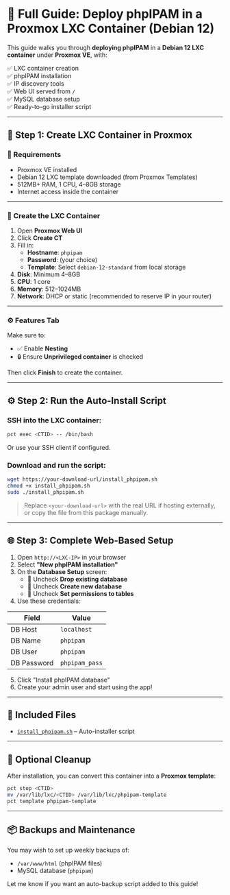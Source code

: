 # 🚀 Full Guide: Deploy phpIPAM in a Proxmox LXC Container (Debian 12)

This guide walks you through **deploying phpIPAM** in a **Debian 12 LXC container** under **Proxmox VE**, with:

✅ LXC container creation  
✅ phpIPAM installation  
✅ IP discovery tools  
✅ Web UI served from `/`  
✅ MySQL database setup  
✅ Ready-to-go installer script

---

## 🧱 Step 1: Create LXC Container in Proxmox

### 📌 Requirements
- Proxmox VE installed
- Debian 12 LXC template downloaded (from Proxmox Templates)
- 512MB+ RAM, 1 CPU, 4–8GB storage
- Internet access inside the container

---

### 🧰 Create the LXC Container

1. Open **Proxmox Web UI**
2. Click **Create CT**
3. Fill in:
   - **Hostname**: `phpipam`
   - **Password**: (your choice)
   - **Template**: Select `debian-12-standard` from local storage
4. **Disk**: Minimum 4–8GB
5. **CPU**: 1 core
6. **Memory**: 512–1024MB
7. **Network**: DHCP or static (recommended to reserve IP in your router)

---

### ⚙️ Features Tab

Make sure to:
- ✅ Enable **Nesting**
- 🔒 Ensure **Unprivileged container** is checked

Then click **Finish** to create the container.

---

## ⚙️ Step 2: Run the Auto-Install Script

### SSH into the LXC container:
```bash
pct exec <CTID> -- /bin/bash
```
Or use your SSH client if configured.

### Download and run the script:
```bash
wget https://your-download-url/install_phpipam.sh
chmod +x install_phpipam.sh
sudo ./install_phpipam.sh
```

> Replace `<your-download-url>` with the real URL if hosting externally,
> or copy the file from this package manually.

---

## 🌐 Step 3: Complete Web-Based Setup

1. Open `http://<LXC-IP>` in your browser
2. Select **"New phpIPAM installation"**
3. On the **Database Setup** screen:
   - 🔲 Uncheck **Drop existing database**
   - 🔲 Uncheck **Create new database**
   - 🔲 Uncheck **Set permissions to tables**
4. Use these credentials:

| Field             | Value           |
|------------------|-----------------|
| DB Host          | `localhost`     |
| DB Name          | `phpipam`       |
| DB User          | `phpipam`       |
| DB Password      | `phpipam_pass`  |

5. Click "Install phpIPAM database"
6. Create your admin user and start using the app!

---

## 📁 Included Files

- [`install_phpipam.sh`](./install_phpipam.sh) – Auto-installer script

---

## 🧼 Optional Cleanup

After installation, you can convert this container into a **Proxmox template**:

```bash
pct stop <CTID>
mv /var/lib/lxc/<CTID> /var/lib/lxc/phpipam-template
pct template phpipam-template
```

---

## 📦 Backups and Maintenance

You may wish to set up weekly backups of:

- `/var/www/html` (phpIPAM files)
- MySQL database (`phpipam`)

Let me know if you want an auto-backup script added to this guide!
